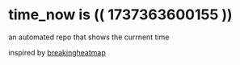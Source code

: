# time_now is (( 1737363600155 ))

an automated repo that shows the currnent time

inspired by [breakingheatmap](https://github.com/breakingheatmap/breakingheatmap)